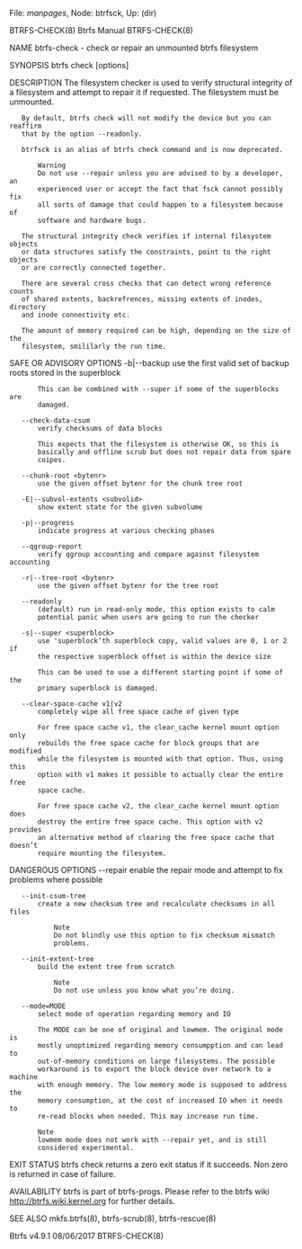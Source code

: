 File: *manpages*,  Node: btrfsck,  Up: (dir)

BTRFS-CHECK(8)                   Btrfs Manual                   BTRFS-CHECK(8)



NAME
       btrfs-check - check or repair an unmounted btrfs filesystem

SYNOPSIS
       btrfs check [options] <device>

DESCRIPTION
       The filesystem checker is used to verify structural integrity of a
       filesystem and attempt to repair it if requested. The filesystem must
       be unmounted.

       By default, btrfs check will not modify the device but you can reaffirm
       that by the option --readonly.

       btrfsck is an alias of btrfs check command and is now deprecated.

           Warning
           Do not use --repair unless you are advised to by a developer, an
           experienced user or accept the fact that fsck cannot possibly fix
           all sorts of damage that could happen to a filesystem because of
           software and hardware bugs.

       The structural integrity check verifies if internal filesystem objects
       or data structures satisfy the constraints, point to the right objects
       or are correctly connected together.

       There are several cross checks that can detect wrong reference counts
       of shared extents, backrefrences, missing extents of inodes, directory
       and inode connectivity etc.

       The amount of memory required can be high, depending on the size of the
       filesystem, smililarly the run time.

SAFE OR ADVISORY OPTIONS
       -b|--backup
           use the first valid set of backup roots stored in the superblock

           This can be combined with --super if some of the superblocks are
           damaged.

       --check-data-csum
           verify checksums of data blocks

           This expects that the filesystem is otherwise OK, so this is
           basically and offline scrub but does not repair data from spare
           coipes.

       --chunk-root <bytenr>
           use the given offset bytenr for the chunk tree root

       -E|--subvol-extents <subvolid>
           show extent state for the given subvolume

       -p|--progress
           indicate progress at various checking phases

       --qgroup-report
           verify qgroup accounting and compare against filesystem accounting

       -r|--tree-root <bytenr>
           use the given offset bytenr for the tree root

       --readonly
           (default) run in read-only mode, this option exists to calm
           potential panic when users are going to run the checker

       -s|--super <superblock>
           use 'superblock’th superblock copy, valid values are 0, 1 or 2 if
           the respective superblock offset is within the device size

           This can be used to use a different starting point if some of the
           primary superblock is damaged.

       --clear-space-cache v1|v2
           completely wipe all free space cache of given type

           For free space cache v1, the clear_cache kernel mount option only
           rebuilds the free space cache for block groups that are modified
           while the filesystem is mounted with that option. Thus, using this
           option with v1 makes it possible to actually clear the entire free
           space cache.

           For free space cache v2, the clear_cache kernel mount option does
           destroy the entire free space cache. This option with v2 provides
           an alternative method of clearing the free space cache that doesn’t
           require mounting the filesystem.

DANGEROUS OPTIONS
       --repair
           enable the repair mode and attempt to fix problems where possible

       --init-csum-tree
           create a new checksum tree and recalculate checksums in all files

               Note
               Do not blindly use this option to fix checksum mismatch
               problems.

       --init-extent-tree
           build the extent tree from scratch

               Note
               Do not use unless you know what you’re doing.

       --mode=MODE
           select mode of operation regarding memory and IO

           The MODE can be one of original and lowmem. The original mode is
           mostly unoptimized regarding memory consumpption and can lead to
           out-of-memory conditions on large filesystems. The possible
           workaround is to export the block device over network to a machine
           with enough memory. The low memory mode is supposed to address the
           memory consumption, at the cost of increased IO when it needs to
           re-read blocks when needed. This may increase run time.

           Note
           lowmem mode does not work with --repair yet, and is still
           considered experimental.

EXIT STATUS
       btrfs check returns a zero exit status if it succeeds. Non zero is
       returned in case of failure.

AVAILABILITY
       btrfs is part of btrfs-progs. Please refer to the btrfs wiki
       http://btrfs.wiki.kernel.org for further details.

SEE ALSO
       mkfs.btrfs(8), btrfs-scrub(8), btrfs-rescue(8)



Btrfs v4.9.1                      08/06/2017                    BTRFS-CHECK(8)
